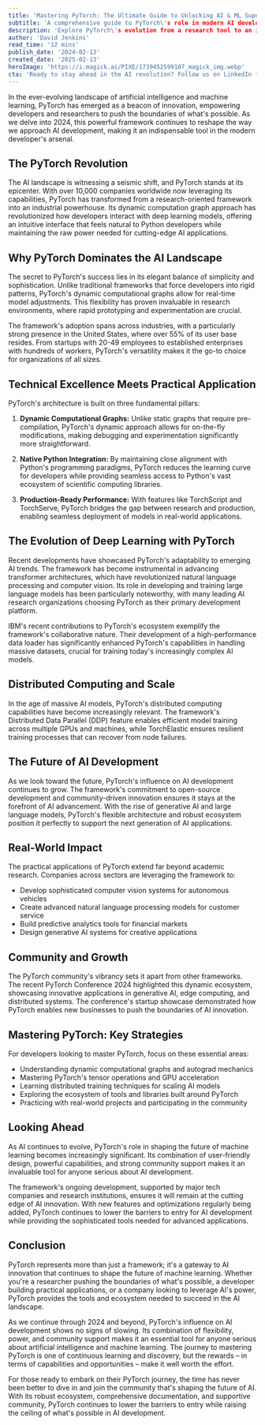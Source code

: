 ```yaml
---
title: 'Mastering PyTorch: The Ultimate Guide to Unlocking AI & ML Superpowers'
subtitle: 'A comprehensive guide to PyTorch\'s role in modern AI development'
description: 'Explore PyTorch\'s evolution from a research tool to an industrial powerhouse, powering AI innovation across industries. Learn about its key features, real-world applications, and why it\'s become the framework of choice for modern AI development.'
author: 'David Jenkins'
read_time: '12 mins'
publish_date: '2024-02-13'
created_date: '2025-02-13'
heroImage: 'https://i.magick.ai/PIXE/1739452599107_magick_img.webp'
cta: 'Ready to stay ahead in the AI revolution? Follow us on LinkedIn for daily insights into PyTorch development, emerging AI trends, and exclusive technical deep-dives that will transform your approach to machine learning.'
---
```


In the ever-evolving landscape of artificial intelligence and machine learning, PyTorch has emerged as a beacon of innovation, empowering developers and researchers to push the boundaries of what's possible. As we delve into 2024, this powerful framework continues to reshape the way we approach AI development, making it an indispensable tool in the modern developer's arsenal.

## The PyTorch Revolution

The AI landscape is witnessing a seismic shift, and PyTorch stands at its epicenter. With over 10,000 companies worldwide now leveraging its capabilities, PyTorch has transformed from a research-oriented framework into an industrial powerhouse. Its dynamic computation graph approach has revolutionized how developers interact with deep learning models, offering an intuitive interface that feels natural to Python developers while maintaining the raw power needed for cutting-edge AI applications.

## Why PyTorch Dominates the AI Landscape

The secret to PyTorch's success lies in its elegant balance of simplicity and sophistication. Unlike traditional frameworks that force developers into rigid patterns, PyTorch's dynamic computational graphs allow for real-time model adjustments. This flexibility has proven invaluable in research environments, where rapid prototyping and experimentation are crucial.

The framework's adoption spans across industries, with a particularly strong presence in the United States, where over 55% of its user base resides. From startups with 20-49 employees to established enterprises with hundreds of workers, PyTorch's versatility makes it the go-to choice for organizations of all sizes.

## Technical Excellence Meets Practical Application

PyTorch's architecture is built on three fundamental pillars:

1. **Dynamic Computational Graphs:** Unlike static graphs that require pre-compilation, PyTorch's dynamic approach allows for on-the-fly modifications, making debugging and experimentation significantly more straightforward.

2. **Native Python Integration:** By maintaining close alignment with Python's programming paradigms, PyTorch reduces the learning curve for developers while providing seamless access to Python's vast ecosystem of scientific computing libraries.

3. **Production-Ready Performance:** With features like TorchScript and TorchServe, PyTorch bridges the gap between research and production, enabling seamless deployment of models in real-world applications.

## The Evolution of Deep Learning with PyTorch

Recent developments have showcased PyTorch's adaptability to emerging AI trends. The framework has become instrumental in advancing transformer architectures, which have revolutionized natural language processing and computer vision. Its role in developing and training large language models has been particularly noteworthy, with many leading AI research organizations choosing PyTorch as their primary development platform.

IBM's recent contributions to PyTorch's ecosystem exemplify the framework's collaborative nature. Their development of a high-performance data loader has significantly enhanced PyTorch's capabilities in handling massive datasets, crucial for training today's increasingly complex AI models.

## Distributed Computing and Scale

In the age of massive AI models, PyTorch's distributed computing capabilities have become increasingly relevant. The framework's Distributed Data Parallel (DDP) feature enables efficient model training across multiple GPUs and machines, while TorchElastic ensures resilient training processes that can recover from node failures.

## The Future of AI Development

As we look toward the future, PyTorch's influence on AI development continues to grow. The framework's commitment to open-source development and community-driven innovation ensures it stays at the forefront of AI advancement. With the rise of generative AI and large language models, PyTorch's flexible architecture and robust ecosystem position it perfectly to support the next generation of AI applications.

## Real-World Impact

The practical applications of PyTorch extend far beyond academic research. Companies across sectors are leveraging the framework to:

- Develop sophisticated computer vision systems for autonomous vehicles
- Create advanced natural language processing models for customer service
- Build predictive analytics tools for financial markets
- Design generative AI systems for creative applications

## Community and Growth

The PyTorch community's vibrancy sets it apart from other frameworks. The recent PyTorch Conference 2024 highlighted this dynamic ecosystem, showcasing innovative applications in generative AI, edge computing, and distributed systems. The conference's startup showcase demonstrated how PyTorch enables new businesses to push the boundaries of AI innovation.

## Mastering PyTorch: Key Strategies

For developers looking to master PyTorch, focus on these essential areas:

- Understanding dynamic computational graphs and autograd mechanics
- Mastering PyTorch's tensor operations and GPU acceleration
- Learning distributed training techniques for scaling AI models
- Exploring the ecosystem of tools and libraries built around PyTorch
- Practicing with real-world projects and participating in the community

## Looking Ahead

As AI continues to evolve, PyTorch's role in shaping the future of machine learning becomes increasingly significant. Its combination of user-friendly design, powerful capabilities, and strong community support makes it an invaluable tool for anyone serious about AI development.

The framework's ongoing development, supported by major tech companies and research institutions, ensures it will remain at the cutting edge of AI innovation. With new features and optimizations regularly being added, PyTorch continues to lower the barriers to entry for AI development while providing the sophisticated tools needed for advanced applications.

## Conclusion

PyTorch represents more than just a framework; it's a gateway to AI innovation that continues to shape the future of machine learning. Whether you're a researcher pushing the boundaries of what's possible, a developer building practical applications, or a company looking to leverage AI's power, PyTorch provides the tools and ecosystem needed to succeed in the AI landscape.

As we continue through 2024 and beyond, PyTorch's influence on AI development shows no signs of slowing. Its combination of flexibility, power, and community support makes it an essential tool for anyone serious about artificial intelligence and machine learning. The journey to mastering PyTorch is one of continuous learning and discovery, but the rewards – in terms of capabilities and opportunities – make it well worth the effort.

For those ready to embark on their PyTorch journey, the time has never been better to dive in and join the community that's shaping the future of AI. With its robust ecosystem, comprehensive documentation, and supportive community, PyTorch continues to lower the barriers to entry while raising the ceiling of what's possible in AI development.